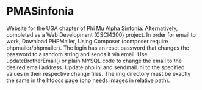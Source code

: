 # PMASinfonia
Website for the UGA chapter of Phi Mu Alpha Sinfonia. Alternatively, completed as a Web Development (CSCI4300) project.
In order for email to work, Download PHPMailer, Using Composer (composer require phpmailer/phpmailer).
The login has an reset password that changes the password to a random string and sends it via email.
Use updateBrotherEmail() or plain MYSQL code to change the email to the desired email address.
Update php.ini and sendmail.ini to the specified values in their respective change files.
The img directory must be exactly the same in the htdocs page (php needs images in relative path).